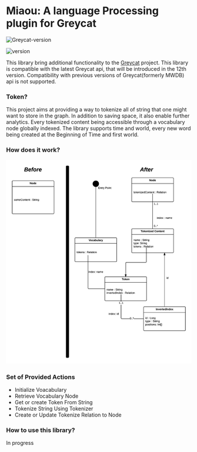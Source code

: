 # Miaou: A language Processing plugin for Greycat


![Greycat-version](https://img.shields.io/badge/Greycat--version-12--SNAPSHOT-green.svg)

![version](https://img.shields.io/badge/version-1.0-blue.svg)

This library bring additional functionality to the [Greycat](https://github.com/datathings/greycat) project. 
This library is compatible with the latest Greycat api, that will be introduced in the 12th version. 
Compatibility with previous versions of Greycat(formerly MWDB) api is not supported.


### Token?

This project aims at providing a way to tokenize all of string that one might want to store in the graph.
In addition to saving space, it also enable further analytics. Every tokenized content being accessible through a vocabulary node globally indexed. 
The library supports time and world, every new word being created at the Beginning of Time and first world.



### How does it work?
![schema](doc/schema.png)


### Set of Provided Actions

* Initialize Voacabulary
* Retrieve Vocabulary Node
* Get or create Token From String
* Tokenize String Using Tokenizer
* Create or Update Tokenize Relation to Node


### How to use this library?

In progress
